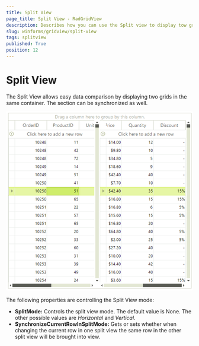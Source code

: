 ```yaml
---
title: Split View
page_title: Split View - RadGridView
description: Describes how you can use the Split view to display tow grid withing the same container which allows easy data comparison.  
slug: winforms/gridview/split-view
tags: splitview
published: True
position: 12
---
```


# Split View

The Split View allows easy data comparison by displaying two grids in the same container. The section can be synchronized as well.  

![WinForms RadGridView Split View](images/radgridview-split-view.png)

The following properties are controlling the Split View mode:

* __SplitMode:__ Controls the split view mode. The default value is None. The other possible values are *Horizontal* and *Vertical*. 
* __SynchronizeCurrentRowInSplitMode:__ Gets or sets whether when changing the current row in one split view the same row in the other split view will be brought into view.
